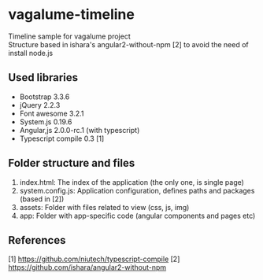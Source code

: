 # vagalume-timeline
Timeline sample for vagalume project   
Structure based in ishara's angular2-without-npm [2] to avoid the need of install node.js

## Used libraries

 - Bootstrap 3.3.6
 - jQuery 2.2.3
 - Font awesome 3.2.1
 - System.js 0.19.6
 - Angular,js 2.0.0-rc.1 (with typescript)
 - Typescript compile 0.3 [1]

## Folder structure and files

 1. index.html: The index of the application (the only one, is single page)
 2. system.config.js: Application configuration, defines paths and packages (based in [2]) 
 3. assets: Folder with files related to view (css, js, img)
 4. app: Folder with app-specific code (angular components and pages etc)

## References

[1] https://github.com/niutech/typescript-compile
[2] https://github.com/ishara/angular2-without-npm